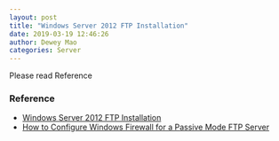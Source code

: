 ```yaml
--- 
layout: post 
title: "Windows Server 2012 FTP Installation" 
date: 2019-03-19 12:46:26 
author: Dewey Mao 
categories: Server 
--- 
```

Please read Reference   
 
### Reference 
- <a href="https://social.technet.microsoft.com/wiki/contents/articles/12364.windows-server-2012-ftp-installation.aspx" target="_blank"> Windows Server 2012 FTP Installation </a> 
- <a href="https://docs.microsoft.com/en-us/previous-versions/windows/it-pro/windows-server-2008-R2-and-2008/dd421710(v=ws.10)" target="_blank"> How to Configure Windows Firewall for a Passive Mode FTP Server </a> 
